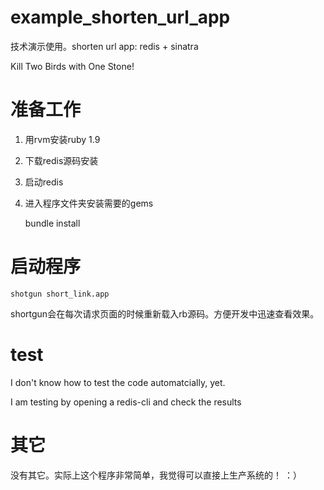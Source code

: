 example_shorten_url_app
=======================

技术演示使用。shorten url app: redis + sinatra

Kill Two Birds with One Stone!

# 准备工作

1. 用rvm安装ruby 1.9

1. 下载redis源码安装

1. 启动redis

1. 进入程序文件夹安装需要的gems

    bundle install

# 启动程序

    shotgun short_link.app

shortgun会在每次请求页面的时候重新载入rb源码。方便开发中迅速查看效果。

# test

I don't know how to test the code automatcially, yet.

I am testing by opening a redis-cli and check the results

# 其它

没有其它。实际上这个程序非常简单，我觉得可以直接上生产系统的！ ：） 

